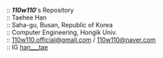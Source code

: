 :: **_110w110_**'s Repository  
:: Taehee Han  
:: Saha-gu, Busan, Republic of Korea  
:: Computer Engineering, Hongik Univ.  
:: 110w110.official@gmail.com / 110w110@naver.com  
:: IG [han___tae](https://www.instagram.com/han___tae/)

<!--
**110w110/110w110** is a ✨ _special_ ✨ repository because its `README.md` (this file) appears on your GitHub profile.

Here are some ideas to get you started:

- 🔭 I’m currently working on ...
- 🌱 I’m currently learning ...
- 👯 I’m looking to collaborate on ...
- 🤔 I’m looking for help with ...
- 💬 Ask me about ...
- 📫 How to reach me: ...
- 😄 Pronouns: ...
- ⚡ Fun fact: ...
-->
